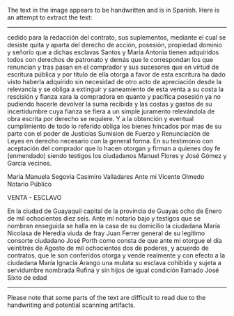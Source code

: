 The text in the image appears to be handwritten and is in Spanish. Here is an attempt to extract the text:

---

cedido para la redacción del contrato, sus suplementos, mediante el cual se desiste quita y aparta del derecho de acción, posesión, propiedad dominio y señorío que a dichas esclavas Santos y María Antonia tienen adquiridos todos con derechos de patronato y demás que le correspondan los que renuncian y tras pasan en el comprador y sus sucesores que en virtud de escritura pública y por título de ella otorga a favor de esta escritura ha dado visto haberla adquirido sin necesidad de otro acto de apreciación desde la relevancia y se obliga a extinguir y saneamiento de esta venta a su costa la rescisión y fianza xara la compradora en quanto y pacífica posesión ya no pudiendo hacerle devolver la suma recibida y las costas y gastos de su incertidumbre cuya fianza se fiera a un simple juramento relevándola de obra escrita por derecho se requiere. Y a la obtención y eventual cumplimiento de todo lo referido obliga los bienes hincados por mas de su parte con el poder de Justicias Sumision de Fuerzo y Renunciación de Leyes en derecho necesario con la general forma. En su testimonio con aceptación del comprador que lo hacen otorgan y firman a quienes doy fe (enmendado) siendo testigos los ciudadanos Manuel Flores y José Gómez y García vecinos.

María Manuela Segovia
Casimiro Valladares
Ante mi Vicente Olmedo
Notario Público

VENTA - ESCLAVO

En la ciudad de Guayaquil capital de la provincia de Guayas ocho de Enero de mil ochocientos diez seis. Ante mí notario bajo y testigos que se nombran enseguida se halla en la casa de su domicilio la ciudadana María Nicolasa de Heredia viuda de fray Juan Ferrer general de su legítimo consorte ciudadano José Porth como consta de que ante mi otorgue el día veintitrés de Agosto de mil ochocientos dos de poderes, y acuerdo de contratos, que le son conferidos otorga y vende realmente y con efecto a la ciudadana María Ignacia Arango una mulata su esclava cohibida y sujeta a servidumbre nombrada Rufina y sin hijos de igual condición llamado José Sixto de edad

---

Please note that some parts of the text are difficult to read due to the handwriting and potential scanning artifacts.